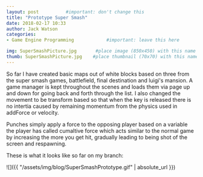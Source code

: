```yaml
---
layout: post          #important: don't change this
title: "Prototype Super Smash"
date: 2018-02-17 10:33
author: Jack Watson
categories:
- Game Engine Programming            #important: leave this here

img: SuperSmashPicture.jpg       #place image (850x450) with this name in /assets/img/blog/
thumb: SuperSmashPicture.jpg    #place thumbnail (70x70) with this name in /assets/img/blog/thumbs/
---
```


<!--more-->
So far I have created basic maps out of white blocks based on three from the super smash games, battlefield, final destination and luigi's 
mansion. A game manager is kept throughout the scenes and loads them via page up and down for going back and forth through the list. 
I also changed the movement to be transform based so that when the key is released there is no intertia caused by remaining momentum from 
the physics used in addForce or velocity.

Punches simply apply a force to the opposing player based on a variable the player has called cumaltive force which acts similar to the 
normal game by increasing the more you get hit, gradually leading to being shot of the screen and respawning.

These is what it looks like so far on my branch:



![]({{ "/assets/img/blog/SuperSmashPrototype.gif" | absolute_url }})

